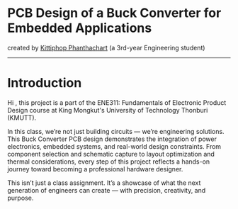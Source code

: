 # PCB Design of a Buck Converter for Embedded Applications
 
created by [Kittiphop Phanthachart](https://bento.me/mac-kittiphop) (a 3rd-year Engineering student)

---
# Introduction 
Hi , this project is a part of the ENE311: Fundamentals of Electronic Product Design course at King Mongkut's University of Technology Thonburi (KMUTT).

 In this class, we’re not just building circuits — we’re engineering solutions. This Buck Converter PCB design demonstrates the integration of power electronics, embedded systems, and real-world design constraints. From component selection and schematic capture to layout optimization and thermal considerations, every step of this project reflects a hands-on journey toward becoming a professional hardware designer.

This isn’t just a class assignment. It’s a showcase of what the next generation of engineers can create — with precision, creativity, and purpose.